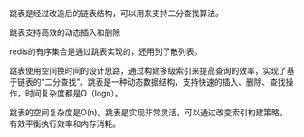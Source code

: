 跳表是经过改造后的链表结构，可以用来支持二分查找算法。

跳表支持高效的动态插入和删除

redis的有序集合是通过跳表实现的，还用到了散列表。

跳表使用空间换时间的设计思路，通过构建多级索引来提高查询的效率，实现了基于链表的“二分查找”。跳表是一种动态数据结构，支持快速的插入、删除、查找操作，时间复杂度都是O（logn）。

跳表的空间复杂度是O(n)。跳表是实现非常灵活，可以通过改变索引构建策略，有效平衡执行效率和内存消耗。